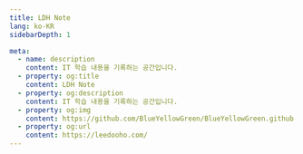 ```yaml
---
title: LDH Note
lang: ko-KR
sidebarDepth: 1

meta:
  - name: description
    content: IT 학습 내용을 기록하는 공간입니다.
  - property: og:title
    content: LDH Note
  - property: og:description
    content: IT 학습 내용을 기록하는 공간입니다.
  - property: og:img
    content: https://github.com/BlueYellowGreen/BlueYellowGreen.github.io/blob/main/.vuepress/public/assets/img/logo-400.png?raw=true
  - property: og:url
    content: https://leedooho.com/
---
```


<Portfolio />

<br>
